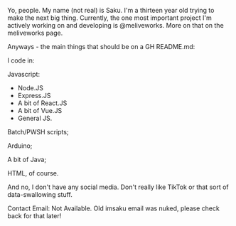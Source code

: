 Yo, people. My name (not real) is Saku. I'm a thirteen year old trying to make the next big thing.
Currently, the one most important project I'm actively working on and developing is @meliveworks.
More on that on the meliveworks page.

Anyways - the main things that should be on a GH README.md:

I code in:

Javascript:
 - Node.JS
 - Express.JS
 - A bit of React.JS
 - A bit of Vue.JS
 - General JS.

Batch/PWSH scripts;

Arduino;

A bit of Java;

HTML, of course.

And no, I don't have any social media. Don't really like TikTok or that sort of data-swallowing stuff.

Contact Email:
Not Available. Old imsaku email was nuked, please check back for that later!

